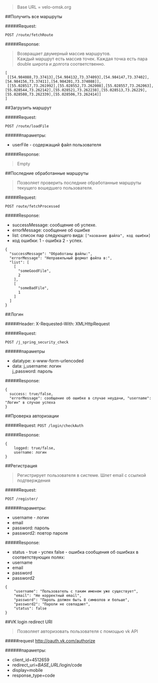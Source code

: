 > Base URL = velo-omsk.org


##Получить все маршруты

#####Request:

`POST /route/fetchRoute`

#####Response:
> Возвращает двумерный массив маршрутов.  
> Каждый маршрут есть массив точек.
> Каждая точка есть пара double широта и долгота соответственно.

```
[
 [[54.984088,73.37413],[54.984132,73.374093],[54.984147,73.37402],[54.984156,73.37411],[54.984201,73.374088]],
 [[55.028517,73.261992],[55.028552,73.262008],[55.028557,73.262063],[55.028544,73.262142],[55.028521,73.262238],[55.028513,73.26229],[55.028508,73.262339],[55.028506,73.262414]]
]
```

##Загрузить маршрут

#####Request:

`POST /route/loadFile`

######параметры:
* userFile - содержащий файл пользователя

#####Response:
> Empty 

##Последние обработанные маршруты
> Позволяет проверить последние обработанные маршруты текущего вошедшего пользователя.

#####Request:

`POST route/fetchProcessed`

#####Response:
* successMessage: сообщение об успехе.  
* errorMessage: сообщение об ошибке  
* list: список пар следующего вида: `["название файла", код ошибки]`
* код ошибки: 1 - ошибка 2 - успех.   

```
{
  "successMessage": "Обработаны файлы:",
  "errorMessage": "Неправильный формат файла в:",
  "list": [
    [
      "someGoodFile",
      2
    ],
    [
      "someBadFile",
      1
    ]
  ]
}
```

##Логин

#####Header:
X-Requested-With: XMLHttpRequest

#####Request:

`POST /j_spring_security_check`

######параметры
* datatype: x-www-form-urlencoded  
* data: j_username: логин  
        j_password: пароль  

#####Response:
```
{  
  success: true/false, 
  "errorMessage": сообщение об ошибке в случае неудачи, "username": "Логин" в случае успеха 
}
```  

##Проверка авторизации

#####Request:
`POST /login/checkAuth`

#####Response:

```
{
    logged: true/false,
    username: логин
}
```

##Регистрация
> Регистрирует пользователя в системе. Шлет email с ссылкой подтверждения

#####Request:

`POST /register/`

######параметры:
* username - логин 
* email
* password: пароль
* password2: повтор пароля

#####Response:
* status - true - успех false - ошибка
сообщения об ошибках в соответствующих полях: 
* username 
* email
* password
* password2

```
{
    "username": "Пользователь с таким именем уже существует",
    "email": "Не корректный email",
    "password": "Пароль должен быть 8 символов и больше",
    "password2": "Пароли не совпадают",
    "status": false
}
```

##VK login redirect URI
> Позволяет авторизовать пользователя с помощью vk API

#####request
http://oauth.vk.com/authorize

######параметры:
* client_id=4512659
* redirect_uri=*BASE_URL*/login/code
* display=mobile
* response_type=code
